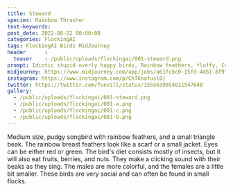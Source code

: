 ```yaml
---
title: Steward
species: Rainbow Thrasher
text-keywords: 
post_date: 2022-08-22 00:00:00
categories: FlockingAI
tags: FlockingAI Birds MidJourney
header      :
  teaser    : /public/uploads/flockingai/001-steward.png
prompt: Idiotic stupid overly happy birds, Rainbow feathers, fluffy, Cute, Whole body
midjourney: https://www.midjourney.com/app/jobs/a61fcbc0-15fd-4d61-8f97-0c2bf7aa879e
instagram: https://www.instagram.com/p/ChTKnafusl0/
twitter: https://twitter.com/funvill/status/1555639054011547648
gallery: 
  - /public/uploads/flockingai/001-steward.png
  - /public/uploads/flockingai/001-a.png
  - /public/uploads/flockingai/001-c.png
  - /public/uploads/flockingai/001-b.png
---
```


Medium size, pudgy songbird with rainbow feathers, and a small triangle beak. The rainbow breast feathers look like a scarf or a small jacket. Eyes can be either red or green. The bird's diet consists mostly of insects, but it will also eat fruits, berries, and nuts. They make a clicking sound with their beaks as they sing. The males are more colorful, and the females are a little bit smaller. These birds are very social and can often be found in small flocks.
